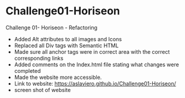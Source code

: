 # Challenge01-Horiseon
Challenge 01- Horiseon - Refactoring
- Added Alt attributes to all images and Icons
- Replaced all Div tags with Semantic HTML 
- Made sure all anchor tags were in correct area with the correct corresponding links
- Added comments on the Index.html file stating what changes were completed 
- Made the website more accessible. 
- Link to website: https://aslaviero.github.io/Challenge01-Horiseon/
- screen shot of website 
